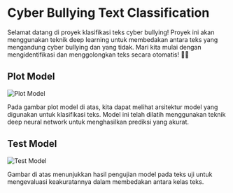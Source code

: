 # Cyber Bullying Text Classification

Selamat datang di proyek klasifikasi teks cyber bullying! Proyek ini akan menggunakan teknik deep learning untuk membedakan antara teks yang mengandung cyber bullying dan yang tidak. Mari kita mulai dengan mengidentifikasi dan menggolongkan teks secara otomatis! 🚀😊

## Plot Model
![Plot Model](https://github.com/wildanmjjhd29/Cyber-Bullying-Text-Classification/blob/main/plot%20(2).png)

Pada gambar plot model di atas, kita dapat melihat arsitektur model yang digunakan untuk klasifikasi teks. Model ini telah dilatih menggunakan teknik deep neural network untuk menghasilkan prediksi yang akurat.

## Test Model
![Test Model](https://github.com/wildanmjjhd29/Cyber-Bullying-Text-Classification/blob/main/test_model.png)

Gambar di atas menunjukkan hasil pengujian model pada teks uji untuk mengevaluasi keakuratannya dalam membedakan antara kelas teks.
